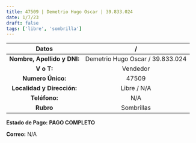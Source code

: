 ```yaml
---
title: 47509 | Demetrio Hugo Oscar | 39.833.024
date: 1/7/23
draft: false
tags: ['libre', 'sombrilla']
---
```


|          **Datos**          |                 /                |
|:---------------------------:|:--------------------------------:|
| **Nombre, Apellido y DNI:** | Demetrio Hugo Oscar / 39.833.024 |
|          **V o T:**         |             Vendedor             |
|      **Numero Único:**      |               47509              |
|  **Localidad y Dirección:** |            Libre / N/A           |
|        **Teléfono:**        |                N/A               |
|          **Rubro**          |            Sombrillas            |

**Estado de Pago:** **PAGO COMPLETO**

**Correo:** N/A
